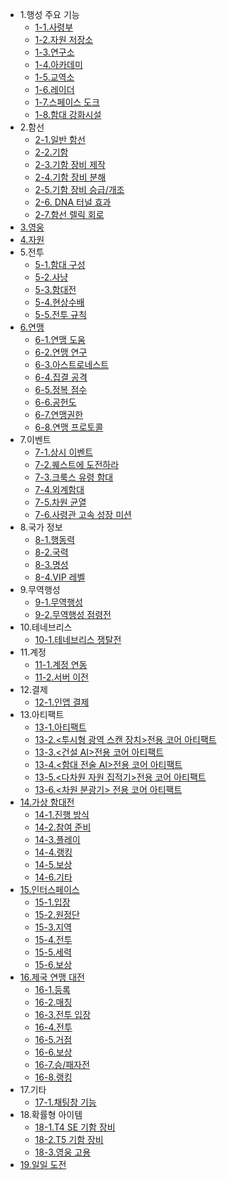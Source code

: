 * 1.행성 주요 기능
  - [1-1.사령부](kor/101commandcenter.md)
  - [1-2.자원 저장소](kor/102resourcestorage.md)
  - [1-3.연구소](kor/103research.md)
  - [1-4.아카데미](kor/104academy.md)
  - [1-5.교역소](kor/105tradingpost.md)
  - [1-6.레이더](kor/106radar.md)
  - [1-7.스페이스 도크](kor/107spacedock.md)
  - [1-8.함대 강화시설](kor/108fleetenhance.md)
* 2.함선
  - [2-1.일반 함선](kor/201normalship.md)
  - [2-2.기함](kor/202flagship.md)
  - [2-3.기함 장비 제작](kor/203flagshipequip.md)
  - [2-4.기함 장비 분해](kor/204disassemble.md)
  - [2-5.기함 장비 승급/개조](kor/205promotion.md)
  - [2-6. DNA 터널 효과](kor/207dnatunnel.md)
  - [2-7.함선 렐릭 회로](kor/206relic.md)
* [3.영웅](kor/300hero.md)
* [4.자원](kor/400resource.md)
* 5.전투
  - [5-1.함대 구성](kor/501fleetset.md)
  - [5-2.사냥](kor/502hunt.md)
  - [5-3.함대전](kor/503fleetbattle.md)
  - [5-4.현상수배](kor/504wanted.md)
  - [5-5.전투 규칙](kor/506combatrule.md)
* [6.연맹](kor/600fedmain.md)
  - [6-1.연맹 도움](kor/601fedhelp.md)
  - [6-2.연맹 연구](kor/602fedresearch.md)
  - [6-3.아스트로네스트](kor/604fedastronest.md)
  - [6-4.집결 공격](kor/605fedrallyattack.md)
  - [6-5.정복 점수](kor/606fedconquestscore.md)
  - [6-6.공헌도](kor/607fedcontribution.md)
  - [6-7.연맹권한](kor/608fedpermission.md)
  - [6-8.연맹 프로토콜](kor/609fedprotocol.md)
* 7.이벤트
  - [7-1.상시 이벤트](kor/701regularevent.md)
  - [7-2.퀘스트에 도전하라](kor/703event.md)
  - [7-3.크룩스 유령 함대](kor/704ghostevent.md)
  - [7-4.외계함대](kor/705alien.md)
  - [7-5.차원 균열](kor/505rift.md)
  - [7-6.사령관 고속 성장 미션](kor/706CommanderFastGrowthMission.md)
* 8.국가 정보
  - [8-1.행동력](kor/801actionpoint.md)
  - [8-2.국력](kor/802nationalpower.md)
  - [8-3.명성](kor/803fame.md)
  - [8-4.VIP 레벨](kor/804viplevel.md)
* 9.무역행성
  - [9-1.무역행성](kor/1200tradeplanet.md)
  - [9-2.무역행성 점령전](kor/1201conquest.md)
* 10.테네브리스
  - [10-1.테네브리스 쟁탈전](kor/1300tenebris.md)
* 11.계정
  - [11-1.계정 연동](kor/901connectaccount.md)
  - [11-2.서버 이전](kor/902moveserver.md)
* 12.결제
  - [12-1.인앱 결제](kor/1001inappbilling.md)
* 13.아티팩트
  - [13-1.아티팩트](kor/1400artifact.md)
  - [13-2.<투시형 광역 스캔 장치>전용 코어 아티팩트](kor/1401artifactpassive.md)
  - [13-3.<건설 AI>전용 코어 아티팩트](kor/1402artifactpassive.md)
  - [13-4.<함대 전술 AI>전용 코어 아티팩트](kor/1403artifactpassive.md)
  - [13-5.<다차원 자원 집적기>전용 코어 아티팩트](kor/1404artifactpassive.md)
  - [13-6.<차원 분광기> 전용 코어 아티팩트](kor/1405artifactpassive.md)
* [14.가상 함대전](kor/1500arenamain.md)
  - [14-1.진행 방식](kor/1501arenahowto.md)
  - [14-2.참여 준비](kor/1502arenastanby.md)
  - [14-3.플레이](kor/1503arenaplaying.md)
  - [14-4.랭킹](kor/1504arenarank.md)
  - [14-5.보상](kor/1505arenareward.md)
  - [14-6.기타](kor/1506arenaothers.md)
* [15.인터스페이스](kor/1700itmain.md)
  - [15-1.입장](kor/1701itentrance.md)
  - [15-2.원정단](kor/1702itarmada.md)
  - [15-3.지역](kor/1703itmap.md)
  - [15-4.전투](kor/1704itbattle.md)
  - [15-5.세력](kor/1705itfaction.md)
  - [15-6.보상](kor/1706itreward.md)  
* [16.제국 연맹 대전](kor/1800fedbattlemain.md)
  - [16-1.등록](kor/1801fedbattleregister.md)
  - [16-2.매칭](kor/1802fedbattlematching.md)
  - [16-3.전투 입장](kor/1803fedbattleentrance.md)
  - [16-4.전투](kor/1804fedbattleplaying.md)
  - [16-5.거점](kor/1805fedbattlepoint.md)
  - [16-6.보상](kor/1806fedbattlereward.md) 
  - [16-7.승/패자전](kor/1807fedbattlesub.md)
  - [16-8.랭킹](kor/1808fedbattleranking.md)
* 17.기타
  - [17-1.채팅창 기능](kor/1601otherschatting.md)
* 18.확률형 아이템
  - [18-1.T4 SE 기함 장비](kor/1901enhance4t.md)
  - [18-2.T5 기함 장비](kor/1902enhance5t.md)
  - [18-3.영웅 고용](kor/1903herorecruit.md)
* [19.일일 도전](kor/2001dailychallengemain.md)
  